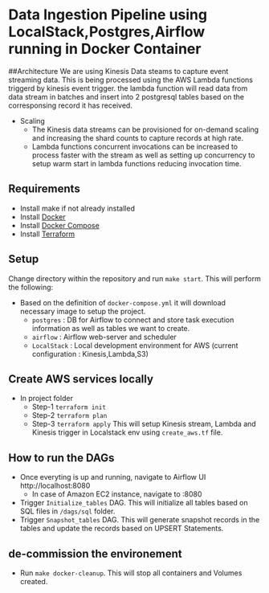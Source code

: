 # Data Ingestion Pipeline using LocalStack,Postgres,Airflow running in Docker Container

##Architecture
We are using Kinesis Data steams to capture event streaming data. This is being processed using the AWS Lambda functions triggerd by kinesis event trigger. the lambda function will read data from data stream in batches and insert into 2 postgresql tables based on the corresponsing record it has received.

* Scaling
	* The Kinesis data streams can be provisioned for on-demand scaling and increasing the shard counts to capture records at high rate. 
	* Lambda functions concurrent invocations can be increased to process faster with the stream as well as setting up concurrency to setup warm start in lambda functions reducing invocation time.
	
## Requirements
* Install make if not already installed
* Install [Docker](https://www.docker.com/products/docker-desktop)
* Install [Docker Compose](https://docs.docker.com/compose/install/)
* Install [Terraform](https://learn.hashicorp.com/tutorials/terraform/install-cli)

## Setup 
Change directory within the repository and run `make start`. This will perform the following:

* Based on the definition of `docker-compose.yml` it will download necessary image to setup the project.
	* `postgres` : DB for Airflow to connect and store task execution information as well as tables we want to create.
	* `airflow` : Airflow web-server and scheduler
	* `LocalStack` : Local development environment for AWS (current configuration : Kinesis,Lambda,S3)

## Create AWS services locally
* In project folder
	* Step-1 `terraform init`
	* Step-2 `terraform plan`
	* Step-3 `terraform apply`
	This will setup Kinesis stream, Lambda and Kinesis trigger in Localstack env using `create_aws.tf` file.

## How to run the DAGs
* Once everyting is up and running, navigate to Airflow UI http://localhost:8080
	* In case of Amazon EC2 instance, navigate to <EC2-public-DNS>:8080
* Trigger `Initialize_tables` DAG. This will initialize all tables based on SQL files in `/dags/sql` folder.
* Trigger `Snapshot_tables` DAG. This will generate snapshot records in the tables and update the records based on UPSERT Statements.

## de-commission the environement 
* Run `make docker-cleanup`. This will stop all containers and Volumes created.